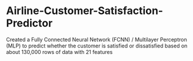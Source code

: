 # Airline-Customer-Satisfaction-Predictor
Created a Fully Connected Neural Network (FCNN) / Multilayer Perceptron (MLP) to predict whether the customer is satisfied or dissatisfied based on about 130,000 rows of data with 21 features
